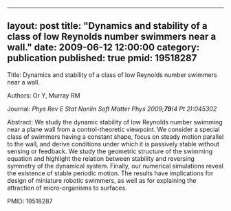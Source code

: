 
---
layout: post
title:  "Dynamics and stability of a class of low Reynolds number swimmers near a wall."
date:   2009-06-12 12:00:00
category:  publication
published: true
pmid: 19518287
---

Title: Dynamics and stability of a class of low Reynolds number swimmers near a wall.

Authors: Or Y, Murray RM

Journal: *Phys Rev E Stat Nonlin Soft Matter Phys 2009;**79**(4 Pt 2):045302*

Abstract: We study the dynamic stability of low Reynolds number swimming near a plane wall from a control-theoretic viewpoint. We consider a special class of swimmers having a constant shape, focus on steady motion parallel to the wall, and derive conditions under which it is passively stable without sensing or feedback. We study the geometric structure of the swimming equation and highlight the relation between stability and reversing symmetry of the dynamical system. Finally, our numerical simulations reveal the existence of stable periodic motion. The results have implications for design of miniature robotic swimmers, as well as for explaining the attraction of micro-organisms to surfaces.

PMID: 19518287

